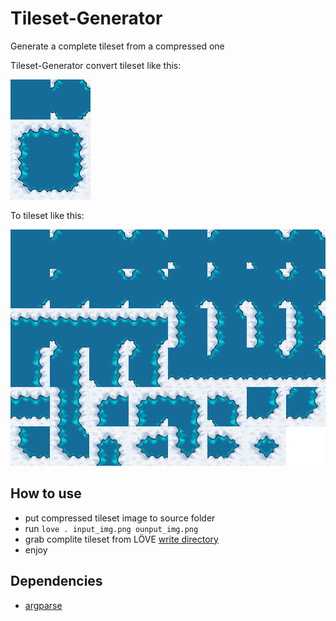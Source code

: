 # Tileset-Generator
Generate a complete tileset from a compressed one

Tileset-Generator convert tileset like this:

![compreseg](https://github.com/NickFlexer/Tileset-Generator/blob/master/input_img.png?raw=true)

To tileset like this:

![complete](https://github.com/NickFlexer/Tileset-Generator/blob/master/output_img.png?raw=true)

## How to use
* put compressed tileset image to source folder
* run
```love . input_img.png ounput_img.png```
* grab complite tileset from LÖVE [write directory](https://love2d.org/wiki/love.filesystem) 
* enjoy


## Dependencies

* [argparse](https://github.com/mpeterv/argparse)
